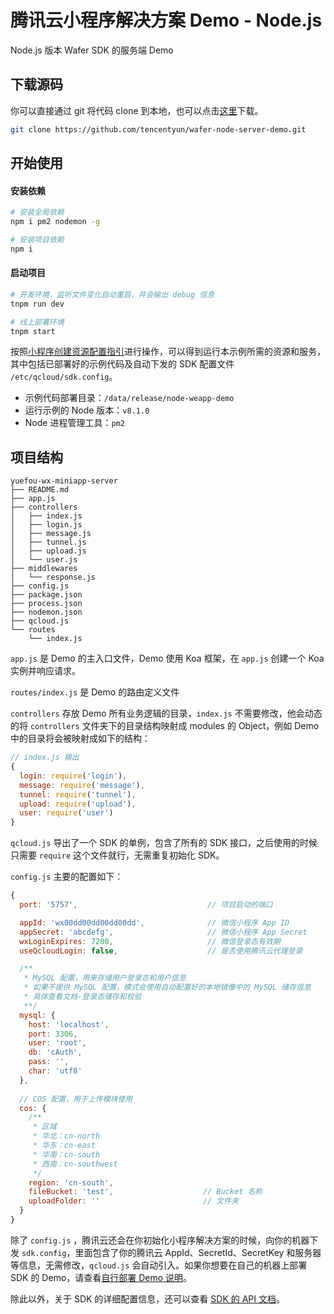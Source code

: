 # 腾讯云小程序解决方案 Demo - Node.js

Node.js 版本 Wafer SDK 的服务端 Demo

## 下载源码

你可以直接通过 git 将代码 clone 到本地，也可以点击[这里](https://github.com/tencentyun/wafer-node-server-demo/releases)下载。

```bash
git clone https://github.com/tencentyun/wafer-node-server-demo.git
```

## 开始使用

#### 安装依赖

```bash
# 安装全局依赖
npm i pm2 nodemon -g

# 安装项目依赖
npm i
```

#### 启动项目

```bash
# 开发环境，监听文件变化自动重启，并会输出 debug 信息
tnpm run dev

# 线上部署环境
tnpm start
```

按照[小程序创建资源配置指引](https://github.com/tencentyun/weapp-doc)进行操作，可以得到运行本示例所需的资源和服务，其中包括已部署好的示例代码及自动下发的 SDK 配置文件 `/etc/qcloud/sdk.config`。

- 示例代码部署目录：`/data/release/node-weapp-demo`
- 运行示例的 Node 版本：`v8.1.0`
- Node 进程管理工具：`pm2`

## 项目结构

```
yuefou-wx-miniapp-server
├── README.md
├── app.js
├── controllers
│   ├── index.js
│   ├── login.js
│   ├── message.js
│   ├── tunnel.js
│   ├── upload.js
│   └── user.js
├── middlewares
│   └── response.js
├── config.js
├── package.json
├── process.json
├── nodemon.json
├── qcloud.js
└── routes
    └── index.js
```
`app.js` 是 Demo 的主入口文件，Demo 使用 Koa 框架，在 `app.js` 创建一个 Koa 实例并响应请求。

`routes/index.js` 是 Demo 的路由定义文件

`controllers` 存放 Demo 所有业务逻辑的目录，`index.js` 不需要修改，他会动态的将 `controllers` 文件夹下的目录结构映射成 modules 的 Object，例如 Demo 中的目录将会被映射成如下的结构：

```javascript
// index.js 输出
{
  login: require('login'),
  message: require('message'),
  tunnel: require('tunnel'),
  upload: require('upload'),
  user: require('user')
}
```

`qcloud.js` 导出了一个 SDK 的单例，包含了所有的 SDK 接口，之后使用的时候只需要 `require` 这个文件就行，无需重复初始化 SDK。

`config.js` 主要的配置如下：

```javascript
{
  port: '5757',                             // 项目启动的端口

  appId: 'wx00dd00dd00dd00dd',              // 微信小程序 App ID
  appSecret: 'abcdefg',                     // 微信小程序 App Secret
  wxLoginExpires: 7200,                     // 微信登录态有效期
  useQcloudLogin: false,                    // 是否使用腾讯云代理登录

  /**
   * MySQL 配置，用来存储用户登录态和用户信息
   * 如果不提供 MySQL 配置，模式会使用自动配置好的本地镜像中的 MySQL 储存信息
   * 具体查看文档-登录态储存和校验
   **/
  mysql: {
    host: 'localhost',
    port: 3306,
    user: 'root',
    db: 'cAuth',
    pass: '',
    char: 'utf8'
  },
  
  // COS 配置，用于上传模块使用
  cos: {
    /**
     * 区域
     * 华北：cn-north
     * 华东：cn-east
     * 华南：cn-south
     * 西南：cn-southwest
     */
    region: 'cn-south',
    fileBucket: 'test',                    // Bucket 名称
    uploadFolder: ''                       // 文件夹
  }
}
```

除了 `config.js` ，腾讯云还会在你初始化小程序解决方案的时候，向你的机器下发 `sdk.config`，里面包含了你的腾讯云 AppId、SecretId、SecretKey 和服务器等信息，无需修改，`qcloud.js` 会自动引入。如果你想要在自己的机器上部署 SDK 的 Demo，请查看[自行部署 Demo 说明]()。

除此以外，关于 SDK 的详细配置信息，还可以查看 [SDK 的 API 文档]()。